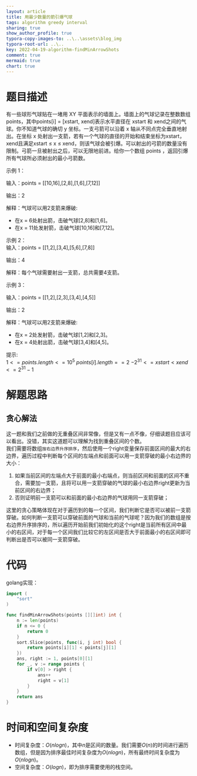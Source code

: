 ```yaml
---
layout: article
title: 用最少数量的箭引爆气球
tags: algorithm greedy interval
sharing: true
show_author_profile: true
typora-copy-images-to: ..\..\assets\blog_img
typora-root-url: ..\..
key: 2022-04-19-algorithm-findMinArrowShots
comment: true
mermaid: true
chart: true
---
```


# 题目描述

有一些球形气球贴在一堵用 XY 平面表示的墙面上。墙面上的气球记录在整数数组points，其中points[i] = [xstart, xend]表示水平直径在 xstart 和 xend之间的气球。你不知道气球的确切 y 坐标。一支弓箭可以沿着 x 轴从不同点完全垂直地射出。在坐标 x 处射出一支箭，若有一个气球的直径的开始和结束坐标为xstart，xend且满足xstart ≤ x ≤ xend，则该气球会被引爆。可以射出的弓箭的数量没有限制。弓箭一旦被射出之后，可以无限地前进。给你一个数组 points ，返回引爆所有气球所必须射出的最小弓箭数。  

示例 1：  

输入：points = [[10,16],[2,8],[1,6],[7,12]]  

输出：2  

解释：气球可以用2支箭来爆破:  
- 在x = 6处射出箭，击破气球[2,8]和[1,6]。
- 在x = 11处发射箭，击破气球[10,16]和[7,12]。

示例 2：   
输入：points = [[1,2],[3,4],[5,6],[7,8]]  

输出：4  

解释：每个气球需要射出一支箭，总共需要4支箭。  

示例 3：  

输入：points = [[1,2],[2,3],[3,4],[4,5]]  

输出：2  

解释：气球可以用2支箭来爆破:  
- 在x = 2处发射箭，击破气球[1,2]和[2,3]。
- 在x = 4处射出箭，击破气球[3,4]和[4,5]。
 
提示:  
$1 <= points.length <= 10^5$
$points[i].length == 2$
$-2^{31} <= xstart < xend <= 2^{31} - 1$

# 解题思路

## 贪心解法

这一题和我们之前做的无重叠区间非常像，但是又有一点不像，仔细读题目应该可以看出。没错，其实这道题可以理解为找到重叠区间的个数。  
我们需要将数组`按右边界升序排序`，然后使用一个right变量保存前面区间的最大的右边界，遍历过程中判断每个区间的左端点和前面可以用一支箭穿破的最小右边界的大小：
1. 如果当前区间的左端点大于前面的最小右端点，则当前区间和前面的区间不重合，需要加一支箭，且将可以用一支箭穿破的气球的最小右边界right更新为当前区间的右边界；
2. 否则证明前一支箭可以和前面的最小右边界的气球用同一支箭穿破；

这里的贪心策略体现在对于遍历到的每一个区间，我们判断它是否可以被前一支箭穿破。如何判断一支箭可以穿破前面的气球和当前的气球呢？因为我们的数组是按右边界升序排序的，所以遍历开始前我们初始化的这个right是当前所有区间中最小的右区间，对于每一个区间我们比较它的左区间是否大于前面最小的右区间即可判断出是否可以被同一支箭穿破。

# 代码

golang实现：
```go
import (
	"sort"
)

func findMinArrowShots(points [][]int) int {
	n := len(points)
	if n <= 0 {
		return 0
	}
	sort.Slice(points, func(i, j int) bool {
		return points[i][1] < points[j][1]
	})
	ans, right := 1, points[0][1]
	for _, v := range points {
		if v[0] > right {
			ans++
			right = v[1]
		}
	}
	return ans
}
```

# 时间和空间复杂度

- 时间复杂度：$O(nlogn)$，其中$n$是区间的数量。我们需要$O(n)$的时间进行遍历数组，但是因为排序最佳时间复杂度为$O(nlogn)$，所有最终时间复杂度为$O(nlogn)$。
- 空间复杂度：$O(logn)$，即为排序需要使用的栈空间。
